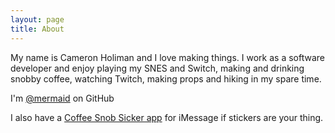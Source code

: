 ```yaml
---
layout: page
title: About 
---
```


My name is Cameron Holiman and I love making things. I work as a software developer and enjoy playing my SNES and Switch, making and drinking snobby coffee, watching Twitch, making props and hiking in my spare time.

I'm [@mermaid](https://github.com/mermaid) on GitHub

I also have a [Coffee Snob Sicker app](https://itunes.apple.com/us/app/coffee-snob-stickers/id1154238768) for iMessage if stickers are your thing.


